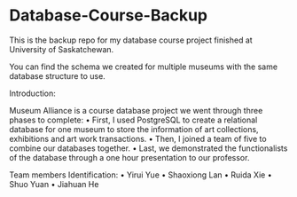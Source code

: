 # Database-Course-Backup

This is the backup repo for my database course project finished at University of Saskatchewan. 

You can find the schema we created for multiple museums with the same database structure to use.

Introduction:

Museum Alliance is a course database project we went through three phases to complete:
•	First, I used PostgreSQL to create a relational database for one museum to store the information of art collections, exhibitions and art work transactions. 
•	Then, I joined a team of five to combine our databases together. 
•	Last, we demonstrated the functionalists of the database through a one hour presentation to our professor.

Team members Identification:
•	Yirui Yue
•	Shaoxiong Lan
•	Ruida Xie
•	Shuo Yuan
•	Jiahuan He

